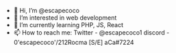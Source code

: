 - 👋 Hi, I’m @escapecoco
- 👀 I’m interested in web development 
- 🌱 I’m currently learning PHP, JS, React
- 📫 How to reach me:
Twitter - @escapecoco1
discord - 0'escapecoco'/212Rocma [S/E] aCa#7224

<!---
escapecoco/escapecoco is a ✨ special ✨ repository because its `README.md` (this file) appears on your GitHub profile.
You can click the Preview link to take a look at your changes.
--->
